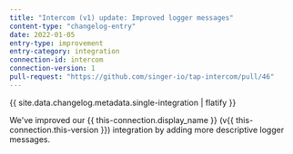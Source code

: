 ```yaml
---
title: "Intercom (v1) update: Improved logger messages"
content-type: "changelog-entry"
date: 2022-01-05
entry-type: improvement
entry-category: integration
connection-id: intercom
connection-version: 1
pull-request: "https://github.com/singer-io/tap-intercom/pull/46"
---
```

{{ site.data.changelog.metadata.single-integration | flatify }}

We've improved our {{ this-connection.display_name }} (v{{ this-connection.this-version }}) integration by adding more descriptive logger messages.